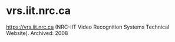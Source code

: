 # vrs.iit.nrc.ca
https://vrs.iit.nrc.ca (NRC-IIT Video Recognition Systems Technical Website). Archived: 2008
